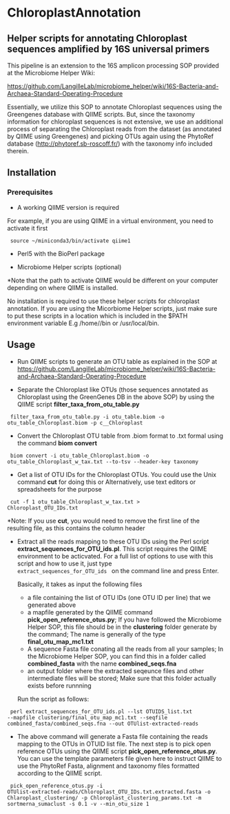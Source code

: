 # ChloroplastAnnotation
## Helper scripts for annotating Chloroplast sequences amplified by 16S universal primers

This pipeline is an extension to the 16S amplicon processing SOP provided at the Microbiome Helper Wiki:

https://github.com/LangilleLab/microbiome_helper/wiki/16S-Bacteria-and-Archaea-Standard-Operating-Procedure

Essentially, we utilize this SOP to annotate Chloroplast sequences using the Greengenes database with QIIME scripts. But, since the taxonomy information for chloroplast sequences is not extensive, we use an additional process of separating the Chloroplast reads from the dataset (as annotated by QIIME using Greengenes) and picking OTUs again using the PhytoRef database (http://phytoref.sb-roscoff.fr/) with the taxonomy info included therein.

## Installation
### Prerequisites
* A working QIIME version is required

For example, if you are using QIIME in a virtual environment, you need to activate it first

<code> source ~/miniconda3/bin/activate qiime1 </code>

* Perl5 with the BioPerl package

* Microbiome Helper scripts (optional)

\*Note that the path to activate QIIME would be different on your computer depending on where QIIME is installed.


No installation is required to use these helper scripts for chloroplast annotation. If you are using the Micorbiome Helper scripts, just make sure to put these scripts in a location which is included in the $PATH environment variable E.g /home/<username>/bin or /usr/local/bin.  

## Usage

* Run QIIME scripts to generate an OTU table as explained in the SOP at https://github.com/LangilleLab/microbiome_helper/wiki/16S-Bacteria-and-Archaea-Standard-Operating-Procedure

* Separate the Chloroplast like OTUs (those sequences annotated as Chloroplast using the GreenGenes DB in the above SOP) by using the QIIME script **filter_taxa_from_otu_table.py**

<code> filter_taxa_from_otu_table.py -i otu_table.biom -o otu_table_Chloroplast.biom -p c__Chloroplast </code>

* Convert the Chloroplast OTU table from .biom format to .txt formal using the command **biom convert**

<code> biom convert -i otu_table_Chloroplast.biom -o otu_table_Chloroplast_w_tax.txt --to-tsv --header-key taxonomy </code>

* Get a list of OTU IDs for the Chloroplast OTUs. You could use the Unix command **cut** for doing this or Alternatively, use text editors or spreadsheets for the purpose

<code> cut -f 1 otu_table_Chloroplast_w_tax.txt > Chloroplast_OTU_IDs.txt </code>

\*Note: If you use **cut**, you would need to remove the first line of the resulting file, as this contains the column header

* Extract all the reads mapping to these OTU IDs using the Perl script **extract_sequences_for_OTU_ids.pl**. This script requires the QIIME environment to be acticvated. For a full list of options to use with this script and how to use it, just type <code> extract_sequences_for_OTU_ids </code> on the command line and press Enter.

  Basically, it takes as input the following files
  * a file containing the list of OTU IDs (one OTU ID per line) that we generated above
  * a mapfile generated by the QIIME command **pick_open_reference_otus.py**; If you have followed the Microbiome Helper SOP, this file should be in the **clustering** folder generate by the command; The name is generally of the type **final_otu_map_mc1.txt**
  * A sequence Fasta file conating all the reads from all your samples; In the Microbiome Helper SOP, you can find this in a folder called **combined_fasta** with the name **combined_seqs.fna**
  * an output folder where the extracted seqeunce files and other intermediate files will be stored; Make sure that this folder actually exists before runnning

  Run the script as follows:

<code> perl extract_sequences_for_OTU_ids.pl --lst OTUIDS_list.txt --mapfile clustering/final_otu_map_mc1.txt --seqfile combined_fasta/combined_seqs.fna --out OTUlist-extracted-reads </code>

* The above command will generate a Fasta file containing the reads mapping to the OTUs in OTUID list file. The next step is to pick open reference OTUs using the QIIME script **pick_open_reference_otus.py**. You can use the template parameters file given here to instruct QIIME to use the PhytoRef Fasta, alignment and taxonomy files formatted according to the QIIME script.

<code> pick_open_reference_otus.py -i OTUlist-extracted-reads/Chloroplast_OTU_IDs.txt.extracted.fasta -o Chlaroplast_clustering/ -p Chloroplast_clustering_params.txt -m sortmerna_sumaclust -s 0.1 -v --min_otu_size 1  </code>
  

